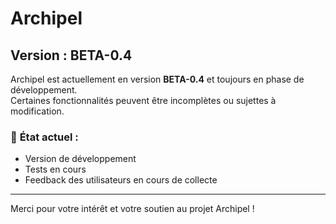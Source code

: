 # Archipel

## Version : BETA-0.4

Archipel est actuellement en version **BETA-0.4** et toujours en phase de développement.  
Certaines fonctionnalités peuvent être incomplètes ou sujettes à modification.

### 📌 **État actuel :**

- Version de développement
- Tests en cours
- Feedback des utilisateurs en cours de collecte

---

Merci pour votre intérêt et votre soutien au projet Archipel !
